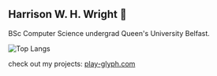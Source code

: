 ## Harrison W. H. Wright 👋
BSc Computer Science undergrad Queen's University Belfast.

![Top Langs](https://github-readme-stats.vercel.app/api/top-langs/?username=harrisonwhwright&layout=compact)

check out my projects:
[play-glyph.com](https://play-glyph.com)
